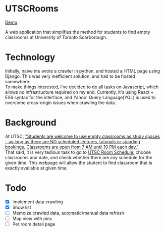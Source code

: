 UTSCRooms
=========

[Demo](https://utscrooms.js.org/)

A web application that simplifies the method for students to find empty classrooms at University of Toronto Scarborough.

Technology
===
Initially, naive me wrote a crawler in python, and hosted a HTML page using Django. This was very inefficient solution, and had to be hosted somewhere.  
To make things interested, I've decided to do all tasks on Javascript, which allows no infrastructure required on my end.
Currently, it's using React + ES6 syntax for the interface, and Yahoo! Query Language(YQL) is used to overcome cross-origin issues when crawling the data.


Background
====

At UTSC, ["Students are welcome to use empty classrooms as study spaces – as long as there are NO scheduled lectures, tutorials or standing bookings. Classrooms are open from 7 AM until 10 PM each day."](http://www.utsc.utoronto.ca/studentaffairs/study-space)  
That said, it is very tedious task to go to [UTSC Room Schedule](https://www.utsc.utoronto.ca/~registrar/scheduling/room_schd), choose classrooms and date, and check whether there are any schedule for the given time.
This webpage will allow the student to find classroom that is exactly available at given time.

Todo
===

- [x] Implement data crawling
- [x] Show list
- [ ] Memoize crawled data, automatic/manual data refresh
- [ ] Map view with pins
- [ ] Per room detail page
